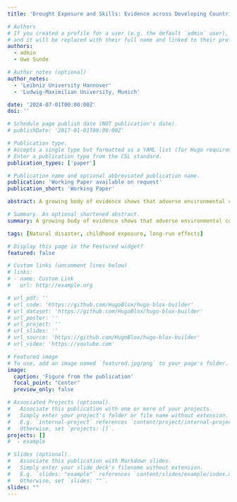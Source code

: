 ```yaml
---
title: 'Drought Exposure and Skills: Evidence across Developing Countries'

# Authors
# If you created a profile for a user (e.g. the default `admin` user), write the username (folder name) here
# and it will be replaced with their full name and linked to their profile.
authors:
  - admin
  - Uwe Sunde

# Author notes (optional)
author_notes:
  - 'Leibniz University Hannover'
  - 'Ludwig-Maximilian University, Munich'

date: '2024-07-01T00:00:00Z'
doi: ''

# Schedule page publish date (NOT publication's date).
# publishDate: '2017-01-01T00:00:00Z'

# Publication type.
# Accepts a single type but formatted as a YAML list (for Hugo requirements).
# Enter a publication type from the CSL standard.
publication_types: ['paper']

# Publication name and optional abbreviated publication name.
publication: 'Working Paper available on request'
publication_short: 'Working Paper'

abstract: A growing body of evidence shows that adverse environmental conditions affect human capital and socio-economic outcomes. However, little is known about whether the experience of such events early in life has effects on skill formation that are long-lasting and persist into adulthood, and about whether the demographic context mediates these effects. Here, we shed first light on these questions by combining data from a large cognitive skills survey spanning more than 30,000 individuals from birth cohorts over five decades in 11 countries, with retrospective information about weather conditions at the local level during early childhood. The results show that drought exposure during childhood has a negative effect on skill formation that persists later in life. This effect is mainly restricted to a high-fertility context, mitigated in families with high  socio-economic standing, and by parents actively involved in their children’s school performance.

# Summary. An optional shortened abstract.
summary: A growing body of evidence shows that adverse environmental conditions affect human capital and socio-economic outcomes. However, little is known about whether the experience of such events early in life has effects on skill formation that are long-lasting and persist into adulthood, and about whether the demographic context mediates these effects. Here, we shed first light on these questions by combining data from a large cognitive skills survey spanning more than 30,000 individuals from birth cohorts over five decades in 11 countries, with retrospective information about weather conditions at the local level during early childhood. The results show that drought exposure during childhood has a negative effect on skill formation that persists later in life. This effect is mainly restricted to a high-fertility context, mitigated in families with high  socio-economic standing, and by parents actively involved in their children’s school performance.

tags: [Natural disaster, childhood exposure, long-run effects]

# Display this page in the Featured widget?
featured: false

# Custom links (uncomment lines below)
# links:
# - name: Custom Link
#   url: http://example.org

# url_pdf: ''
# url_code: 'https://github.com/HugoBlox/hugo-blox-builder'
# url_dataset: 'https://github.com/HugoBlox/hugo-blox-builder'
# url_poster: ''
# url_project: ''
# url_slides: ''
# url_source: 'https://github.com/HugoBlox/hugo-blox-builder'
# url_video: 'https://youtube.com'

# Featured image
# To use, add an image named `featured.jpg/png` to your page's folder.
image:
  caption: 'Figure from the publication'
  focal_point: "Center"
  preview_only: false

# Associated Projects (optional).
#   Associate this publication with one or more of your projects.
#   Simply enter your project's folder or file name without extension.
#   E.g. `internal-project` references `content/project/internal-project/index.md`.
#   Otherwise, set `projects: []`.
projects: []
#  - example

# Slides (optional).
#   Associate this publication with Markdown slides.
#   Simply enter your slide deck's filename without extension.
#   E.g. `slides: "example"` references `content/slides/example/index.md`.
#   Otherwise, set `slides: ""`.
slides: ""
---
```

